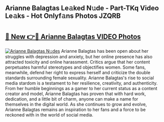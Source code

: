 ## Arianne Balagtas Le𝚊ked N𝚞de - Part-TKq Video Le𝚊ks - Hot Onlyf𝚊ns Photos JZQRB

# <h2><a href="http://ac21230.deff.icu/?id=Arianne+Balagtas">🔗 New 👉🔴 Arianne Balagtas VIDEO Photos</a></h2>

[![Arianne Balagtas N𝚞des](https://i.imgur.com/rIISA9y.gif)](http://ac21230.deff.icu/?id=Arianne+Balagtas)
Arianne Balagtas has been open about her struggles with depression and anxiety, but her online presence has also attracted toxicity and online harassment. Critics argue that her content perpetuates harmful stereotypes and objectifies women. Some fans, meanwhile, defend her right to express herself and criticize the double standards surrounding female sexuality. Arianne Balagtas's rise to social media stardom is a testament to her resilience, creativity, and authenticity. From her humble beginnings as a gamer to her current status as a content creator and model, Arianne Balagtas has proven that with hard work, dedication, and a little bit of charm, anyone can make a name for themselves in the digital world. As she continues to grow and evolve, Arianne Balagtas remains an inspiration to her fans and a force to be reckoned with in the world of social media.
